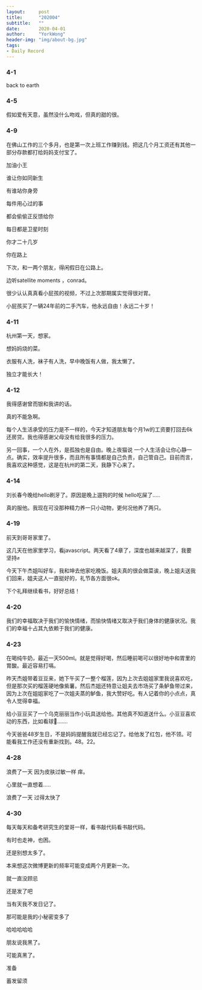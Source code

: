 ```yaml
---
layout:     post
title:      "202004"
subtitle:   ""
date:       2020-04-01
author:     "YorkWong"
header-img: "img/about-bg.jpg"
tags:
- Daily Record
---
```

### 4-1

back to earth

### 4-5

假如爱有天意，虽然没什么吻戏，但真的甜的很。

### 4-9

在佛山工作的三个多月，也是第一次上班工作赚到钱。把这几个月工资还有其他一部分存款都打给妈妈支付宝了。

加油小王

谁让你如同新生

有谁站你身旁

每件用心过的事

都会偷偷正反馈给你

每日都是卫星时刻

你才二十几岁

你在路上

下次，和一两个朋友，得闲假日在公路上。

边听satellite moments ，conrad。

很少认认真真看小屁孩的视频，不过上次那期属实觉得很对胃。

小屁孩买了一辆24年前的二手汽车，他永远自由！永远二十岁！

### 4-11

杭州第一天，想家。

想妈妈烧的菜。

衣服有人洗，袜子有人洗，早中晚饭有人做，我太懒了。

独立才能长大！

### 4-12

我得感谢曾而银和我讲的话。

真的不能急啊。

每个人生活承受的压力是不一样的，今天才知道朋友每个月1w的工资要打回去6k还房贷。我也得感谢父母没有给我很多的压力。

另一回事，一个人在外，是孤独也是自由。晚上夜猫说 一个人生活会让你心静一点。确实，效率提升很多，而且所有事情都是自己负责，自己管自己。目前而言，我喜欢这种感觉，这是在杭州的第二天，我静下心来了。

### 4-14

刘长春今晚给hello刷牙了。原因是晚上遛狗的时候 hello吃屎了.....

真的服他。我现在可没那种精力养一只小动物，更何况他养了两只。

### 4-19

前天到哥哥家里了。

这几天在他家里学习，看javascript。两天看了4章了，深度也越来越深了，我要坚持✊

今天下午杰姐叫好车，我和坤去他家吃晚饭。姐夫真的很会做菜诶，晚上姐夫送我们回来，姐夫这人一直挺好的，礼节各方面很ok。

下个礼拜继续看书，好好总结！

### 4-20

我们的幸福取决于我们的愉快情绪，而愉快情绪又取决于我们身体的健康状况。我们的幸福十占其九依赖于我们的健康。

### 4-23

在喝纯牛奶，最近一天500ml。就是觉得好喝，然后睡前喝可以很好地中和胃里的胃酸。最近容易打嗝。

昨天杰姐带着豆豆来，她下午买了一整个榴莲，因为上次去姐姐家里我说喜欢吃，但是那次买的榴莲硬地像紫薯。然后杰姐还特意让姐夫去市场买了条鲈鱼带过来，因为上次在姐姐家吃了一次姐夫蒸的鲈鱼，我大赞好吃。有人记着你的小点点，真令人觉得幸福。

给小豆豆买了一个乌克丽丽当作小玩具送给他。其他真不知道送什么。小豆豆喜欢动的东西，比如看球🏀.......

今天爸爸48岁生日，不是妈妈提醒我就已经忘记了。给他发了红包，他不领。可能看我工作还没有重新找到。48。22。

### 4-28

浪费了一天 因为皮肤过敏一样 痒。

心里就一直想着.....

浪费了一天 过得太快了

### 4-30

每天每天和备考研究生的堂哥一样，看书敲代码看书敲代码。

有时也走神，也困。

还是别想太多了。

本来想这次微博更新的频率可能变成两个月更新一次。

就一直没顾忌

还是发了吧

当有天我不发日记了。

那可能是我的小秘密变多了

哈哈哈哈哈

朋友说我黑了。

可能真黑了。

准备

蓄发留须